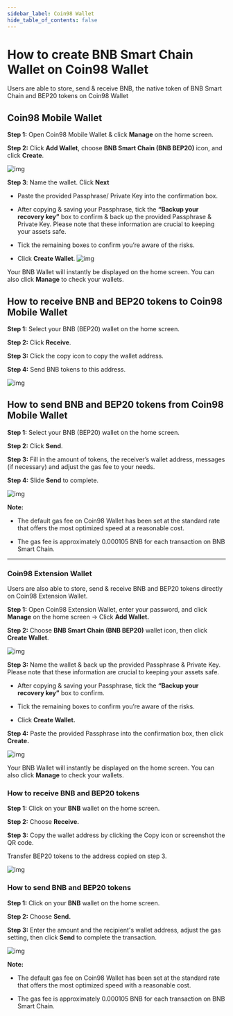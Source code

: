 ```yaml
---
sidebar_label: Coin98 Wallet
hide_table_of_contents: false
---
```


# How to create BNB Smart Chain Wallet on Coin98 Wallet
Users are able to store, send & receive BNB, the native token of BNB Smart Chain and BEP20 tokens on Coin98 Wallet

## Coin98 Mobile Wallet
**Step 1:** Open Coin98 Mobile Wallet & click **Manage** on the home screen.

**Step 2:** Click **Add Wallet**, choose **BNB Smart Chain (BNB BEP20)** icon, and click **Create**.

![img](https://gblobscdn.gitbook.com/assets%2F-MLfdRENhXE4S22AEr9Q%2F-Mk69AiKEZ6C97-F0VnH%2F-Mk6Dbtv22lBBOknsrv8%2F%E1%BA%A3nh.png?alt=media&token=c2234532-8071-474a-b171-86e086b5bf73)

**Step 3**: Name the wallet. Click **Next**

- Paste the provided Passphrase/ Private Key into the confirmation box.

- After copying & saving your Passphrase, tick the **“Backup your recovery key”** box to confirm & back up the provided Passphrase & Private Key. Please note that these information are crucial to keeping your assets safe. 

- Tick the remaining boxes to confirm you’re aware of the risks.

- Click **Create Wallet**.
![img](https://gblobscdn.gitbook.com/assets%2F-MLfdRENhXE4S22AEr9Q%2F-Mk6jDHEZEljK3IRlp_1%2F-Mk6oSUPLzQBZyacoV_2%2Fimage.png?alt=media&token=c0491192-42dc-42d1-97a2-948ee5e81dbd)

Your BNB Wallet will instantly be displayed on the home screen. You can also click **Manage** to check your wallets.

## How to receive BNB and BEP20 tokens to Coin98 Mobile Wallet
**Step 1:** Select your BNB (BEP20) wallet on the home screen.

**Step 2:** Click **Receive**.

**Step 3:** Click the copy icon to copy the wallet address.

**Step 4:** Send BNB tokens to this address.

![img](https://gblobscdn.gitbook.com/assets%2F-MLfdRENhXE4S22AEr9Q%2F-Mk69AiKEZ6C97-F0VnH%2F-Mk6EqR9jrJcR6OUKD4Q%2F%E1%BA%A3nh.png?alt=media&token=7b2f08d5-8a0a-4d85-9fc5-f2305367cd02)


## How to send BNB and BEP20 tokens from Coin98 Mobile Wallet
**Step 1:** Select your BNB (BEP20) wallet on the home screen.

**Step 2:** Click **Send**.

**Step 3:** Fill in the amount of tokens, the receiver’s wallet address, messages (if necessary) and  adjust the gas fee to your needs.

**Step 4:** Slide **Send** to complete.

![img](https://gblobscdn.gitbook.com/assets%2F-MLfdRENhXE4S22AEr9Q%2F-Mk69AiKEZ6C97-F0VnH%2F-Mk6FIZlnWVVb22BnDRC%2F%E1%BA%A3nh.png?alt=media&token=b2d47802-a8ba-48be-97f0-f6320a44ee6a)


**Note:**

- The default gas fee on Coin98 Wallet has been set at the standard rate that offers the most optimized speed at a reasonable cost.

- The gas fee is approximately 0.000105 BNB for each transaction on BNB Smart Chain.
---
### Coin98 Extension Wallet
Users are also able to store, send & receive BNB and BEP20 tokens directly on Coin98 Extension Wallet.

**Step 1:** Open Coin98 Extension Wallet, enter your password, and click **Manage** on the home screen → Click **Add Wallet.**

**Step 2:** Choose **BNB Smart Chain (BNB BEP20)** wallet icon, then click **Create Wallet**.

![img](https://gblobscdn.gitbook.com/assets%2F-MLfdRENhXE4S22AEr9Q%2F-Mk69AiKEZ6C97-F0VnH%2F-Mk6K7tOICfM_nx40r5t%2FPicture168.png?alt=media&token=384c3153-db4b-4095-8a0d-daf86d4fdc37)

**Step 3:** Name the wallet & back up the provided Passphrase & Private Key. Please note that these information are crucial to keeping your assets safe.

- After copying & saving your Passphrase, tick the **“Backup your recovery key”** box to confirm.

- Tick the remaining boxes to confirm you’re aware of the risks.

- Click **Create Wallet.**

**Step 4:** Paste the provided Passphrase into the confirmation box, then click **Create.**

![img](https://gblobscdn.gitbook.com/assets%2F-MLfdRENhXE4S22AEr9Q%2F-Mk69AiKEZ6C97-F0VnH%2F-Mk6LORdYiX1ii5DQWSk%2F%E1%BA%A3nh.png?alt=media&token=2a281f07-bdaf-4ffb-9a34-b1f142abbcad)

Your BNB Wallet will instantly be displayed on the home screen. You can also click **Manage** to check your wallets.

### How to receive BNB and BEP20 tokens
**Step 1:** Click on your **BNB** wallet on the home screen.

**Step 2:** Choose **Receive.**

**Step 3:** Copy the wallet address by clicking the Copy icon or screenshot the QR code.

Transfer BEP20 tokens to the address copied on step 3.

![img](https://gblobscdn.gitbook.com/assets%2F-MLfdRENhXE4S22AEr9Q%2F-Mk69AiKEZ6C97-F0VnH%2F-Mk6NA9bPowVG8Zfn7bx%2F%E1%BA%A3nh.png?alt=media&token=d87c6e39-19e8-4439-922c-25ab68c32f7b)

### How to send BNB and BEP20 tokens
**Step 1:** Click on your **BNB** wallet on the home screen.

**Step 2:** Choose **Send.**

**Step 3:** Enter the amount and the recipient's wallet address, adjust the gas setting, then click **Send** to complete the transaction.

![img](https://gblobscdn.gitbook.com/assets%2F-MLfdRENhXE4S22AEr9Q%2F-Mk6O9ELs3CotKurrEvx%2F-Mk6Ot0QSUg8avKVrCVr%2F%E1%BA%A3nh.png?alt=media&token=9b17f213-3f76-42fb-804e-f117b211bddb)

**Note:**

- The default gas fee on Coin98 Wallet has been set at the standard rate that offers the most optimized speed with a reasonable cost.

- The gas fee is approximately 0.000105 BNB for each transaction on BNB Smart Chain.